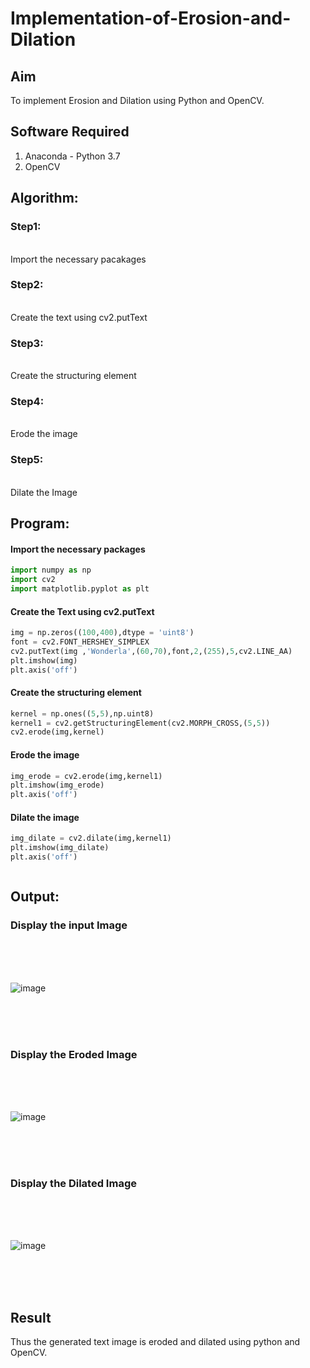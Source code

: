 # Implementation-of-Erosion-and-Dilation
## Aim
To implement Erosion and Dilation using Python and OpenCV.
## Software Required
1. Anaconda - Python 3.7
2. OpenCV
## Algorithm:
### Step1:
<br>
Import the necessary pacakages

### Step2:
<br>
Create the text using cv2.putText

### Step3:
<br>
Create the structuring element

### Step4:
<br>
Erode the image


### Step5:
<br>
Dilate the Image

 
## Program:


#### Import the necessary packages
``` Python
import numpy as np
import cv2
import matplotlib.pyplot as plt
```
#### Create the Text using cv2.putText
``` Python
img = np.zeros((100,400),dtype = 'uint8')
font = cv2.FONT_HERSHEY_SIMPLEX
cv2.putText(img ,'Wonderla',(60,70),font,2,(255),5,cv2.LINE_AA)
plt.imshow(img)
plt.axis('off')
```
#### Create the structuring element
``` Python
kernel = np.ones((5,5),np.uint8)
kernel1 = cv2.getStructuringElement(cv2.MORPH_CROSS,(5,5))
cv2.erode(img,kernel)
```
#### Erode the image
``` Python
img_erode = cv2.erode(img,kernel1)
plt.imshow(img_erode)
plt.axis('off')

```
#### Dilate the image
``` Python
img_dilate = cv2.dilate(img,kernel1)
plt.imshow(img_dilate)
plt.axis('off')



```
## Output:

### Display the input Image
<br>
<br>
<br>

![image](https://github.com/shalini-venkatesan/erosion-dilation/assets/118720291/f5ef8f70-c1e0-4532-93a2-d3afd11adc73)


<br>
<br>
<br>

### Display the Eroded Image
<br>
<br>
<br>

![image](https://github.com/shalini-venkatesan/erosion-dilation/assets/118720291/4ac1d886-e976-4e1f-a469-be15f59b27fa)


<br>
<br>
<br>

### Display the Dilated Image
<br>
<br>
<br>

![image](https://github.com/shalini-venkatesan/erosion-dilation/assets/118720291/38ce0172-3ce3-4cf1-848a-fbbcaa101df3)


<br>
<br>
<br>

## Result
Thus the generated text image is eroded and dilated using python and OpenCV.
